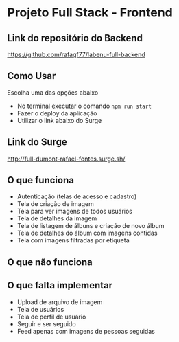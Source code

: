 # Projeto Full Stack - Frontend

## Link do repositório do Backend
https://github.com/rafagf77/labenu-full-backend

## Como Usar
Escolha uma das opções abaixo
- No terminal executar o comando `npm run start`
- Fazer o deploy da aplicação
- Utilizar o link abaixo do Surge

## Link do Surge
http://full-dumont-rafael-fontes.surge.sh/

## O que funciona
- Autenticação (telas de acesso e cadastro)
- Tela de criação de imagem
- Tela para ver imagens de todos usuários
- Tela de detalhes da imagem
- Tela de listagem de álbuns e criação de novo álbum
- Tela de detalhes do álbum com imagens contidas
- Tela com imagens filtradas por etiqueta

## O que não funciona

## O que falta implementar
- Upload de arquivo de imagem
- Tela de usuários
- Tela de perfil de usuário
- Seguir e ser seguido
- Feed apenas com imagens de pessoas seguidas
